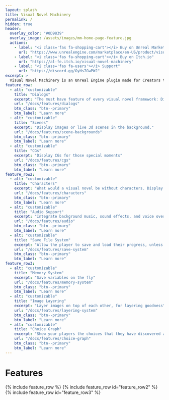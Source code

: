 ```yaml
---
layout: splash
title: Visual Novel Machinery
permalink: /
hidden: true
header:
  overlay_color: "#0D9839"
  overlay_image: /assets/images/mm-home-page-feature.jpg
  actions:
    - label: "<i class='fas fa-shopping-cart'></i> Buy on Unreal Marketplace"
      url: "https://www.unrealengine.com/marketplace/en-US/product/visual-novel-machinery"
    - label: "<i class='fas fa-shopping-cart'></i> Buy on Itch.io"
      url: "https://al-fe.itch.io/visual-novel-machinery"
    - label: "<i class='fas fa-users'></i> Support"
      url: "https://discord.gg/GyHs7GwPWJ"
excerpt: >
  Visual Novel Machinery is an Unreal Engine plugin made for Creators to allow them to focus on developing amazing stories without the need of coding.<br />
feature_row:
  - alt: "customizable"
    title: "Dialogs"
    excerpt: "The must have feature of every visual novel framework: Dialogs"
    url: "/docs/features/dialogs"
    btn_class: "btn--primary"
    btn_label: "Learn more"
  - alt: "customizable"
    title: "Scenes"
    excerpt: "Display images or live 3d scenes in the background."
    url: "/docs/features/scene-backgrounds"
    btn_class: "btn--primary"
    btn_label: "Learn more"
  - alt: "customizable"
    title: "CGs"
    excerpt: "Display CGs for those special moments"
    url: "/docs/features/cgs"
    btn_class: "btn--primary"
    btn_label: "Learn more"
feature_row2:
  - alt: "customizable"
    title: "Characters"
    excerpt: "What would a visual novel be without characters. Display them as 2D Images or 3D characters in your scene"
    url: "/docs/features/characters"
    btn_class: "btn--primary"
    btn_label: "Learn more"
  - alt: "customizable"
    title: "Audio Support"
    excerpt: "Integrate background music, sound effects, and voice overs directly while writing your dialogs"
    url: "/docs/features/audio"
    btn_class: "btn--primary"
    btn_label: "Learn more"
  - alt: "customizable"
    title: "Save File System"
    excerpt: "Allow the player to save and load their progress, unless you really want them to finish your story in one sitting"
    url: "/docs/features/save-system"
    btn_class: "btn--primary"
    btn_label: "Learn more"
feature_row3:
  - alt: "customizable"
    title: "Memory System"
    excerpt: "Save variables on the fly"
    url: "/docs/features/memory-system"
    btn_class: "btn--primary"
    btn_label: "Learn more"
  - alt: "customizable"
    title: "Image Layering"
    excerpt: "Layer images on top of each other, for layering goodness"
    url: "/docs/features/layering-system"
    btn_class: "btn--primary"
    btn_label: "Learn more"
  - alt: "customizable"
    title: "Choice Graph"
    excerpt: "Show your players the choices that they have discovered and what paths still await them"
    url: "/docs/features/choice-graph"
    btn_class: "btn--primary"
    btn_label: "Learn more"
---
```


# Features
{% include feature_row %}
{% include feature_row id="feature_row2" %}
{% include feature_row id="feature_row3" %}